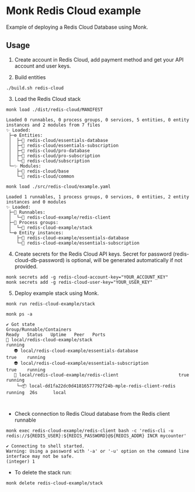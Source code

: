 # Monk Redis Cloud example

Example of deploying a Redis Cloud Database using Monk.

## Usage

1. Create account in Redis Cloud, add payment method and get your API account and user keys.

2. Build entities
```
./build.sh redis-cloud
```

3. Load the Redis Cloud stack
```
monk load ./dist/redis-cloud/MANIFEST

Loaded 0 runnables, 0 process groups, 0 services, 5 entities, 0 entity instances and 2 modules from 7 files
✨ Loaded:
 ├─⚙️ Entities: 
 │  ├─🧩 redis-cloud/essentials-database
 │  ├─🧩 redis-cloud/essentials-subscription
 │  ├─🧩 redis-cloud/pro-database   
 │  ├─🧩 redis-cloud/pro-subscription
 │  └─🧩 redis-cloud/subscription   
 └─✨ Modules:  
    ├─🧩 redis-cloud/base
    └─🧩 redis-cloud/common

```

```
monk load ./src/redis-cloud/example.yaml

Loaded 1 runnables, 1 process groups, 0 services, 0 entities, 2 entity instances and 0 modules
✨ Loaded:
 ├─🔩 Runnables:        
 │  └─🧩 redis-cloud-example/redis-client
 ├─🔗 Process groups:   
 │  └─🧩 redis-cloud-example/stack
 └─⚙️ Entity instances: 
    ├─🧩 redis-cloud-example/essentials-database
    └─🧩 redis-cloud-example/essentials-subscription

```

4. Create secrets for the Redis Cloud API keys. Secret for password (redis-cloud-db-password) is optional, will be generated automatically if not provided.

```
monk secrets add -g redis-cloud-account-key="YOUR_ACCOUNT_KEY"
monk secrets add -g redis-cloud-user-key="YOUR_USER_KEY"
```

5. Deploy example stack using Monk.

```
monk run redis-cloud-example/stack
```

```
monk ps -a

✔ Got state
Group/Runnable/Containers                                          Ready   Status   Uptime   Peer   Ports  
🔗 local/redis-cloud-example/stack                                         running                          
   👽 local/redis-cloud-example/essentials-database                true    running                          
   👽 local/redis-cloud-example/essentials-subscription            true    running                          
   🔩 local/redis-cloud-example/redis-client                       true    running                         
    └─📦 local-dd1fa22dc0d41816577792f24b-mple-redis-client-redis          running  26s      local                     

        

```

-  Check connection to Redis Cloud database from the Redis client runnable

```
monk exec redis-cloud-example/redis-client bash -c 'redis-cli -u redis://${REDIS_USER}:${REDIS_PASSWORD}@${REDIS_ADDR} INCR mycounter'

✔ Connecting to shell started.
Warning: Using a password with '-a' or '-u' option on the command line interface may not be safe.
(integer) 1
```

- To delete the stack run:

```
monk delete redis-cloud-example/stack
```